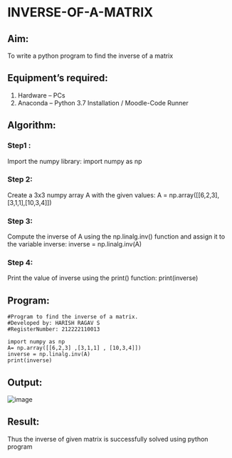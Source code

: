 # INVERSE-OF-A-MATRIX
## Aim:
To write a python program to find the inverse of a matrix
## Equipment’s required:
1. 	Hardware – PCs
2. 	Anaconda – Python 3.7 Installation / Moodle-Code Runner
## Algorithm:
### Step1 : 
Import the numpy library: import numpy as np
### Step 2: 
Create a 3x3 numpy array A with the given values: A = np.array([[6,2,3],[3,1,1],[10,3,4]])
### Step 3: 
Compute the inverse of A using the np.linalg.inv() function and assign it to the variable inverse: inverse = np.linalg.inv(A)
### Step 4: 
Print the value of inverse using the print() function: print(inverse)

## Program:
```
#Program to find the inverse of a matrix.
#Developed by: HARISH RAGAV S
#RegisterNumber: 212222110013

import numpy as np
A= np.array([[6,2,3] ,[3,1,1] , [10,3,4]])
inverse = np.linalg.inv(A)
print(inverse)
```
## Output:
![image](https://user-images.githubusercontent.com/119345345/226252441-e14ec01e-848d-4810-aac8-cadcc34c7c3e.png)

## Result:
Thus the inverse of given matrix is successfully solved using python program

